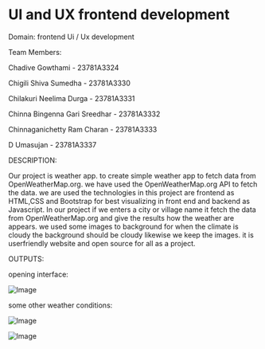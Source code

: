 # UI and UX frontend development

Domain: frontend Ui / Ux development

Team Members:

Chadive Gowthami - 23781A3324

Chigili Shiva Sumedha - 23781A3330

Chilakuri Neelima Durga - 23781A3331

Chinna Bingenna Gari Sreedhar - 23781A3332

Chinnaganichetty Ram Charan - 23781A3333

D Umasujan - 23781A3337

DESCRIPTION:

Our project is weather app. to create simple weather app to fetch data from OpenWeatherMap.org. 
we have used the  OpenWeatherMap.org API to fetch the data.
we are used the technologies in this project are frontend as HTML,CSS and Bootstrap for best visualizing in front end and backend as Javascript.
In our project if we enters a city or village name it fetch the data from OpenWeatherMap.org and give the results how the weather are appears. 
we used some images to background for when the climate is cloudy the background should be cloudy likewise we keep the images. 
it is userfriendly website and open source for all as a project. 


OUTPUTS:

opening interface:

![Image](https://github.com/user-attachments/assets/01df61b3-069f-439a-9ba7-c99313e39fc3)

some other weather conditions:

![Image](https://github.com/user-attachments/assets/fe1bb0bf-8d33-464f-a25a-582e510e5187)

![Image](https://github.com/user-attachments/assets/683e3db3-0635-43d3-a32e-b48749f6d815)
